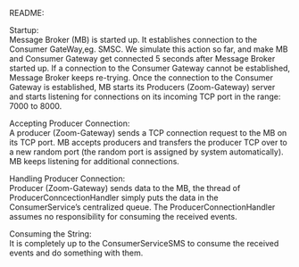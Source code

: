 ﻿README:

Startup:  
  Message Broker (MB) is started up. It establishes connection to the Consumer GateWay,eg. SMSC. We simulate this action so far, and make MB and Consumer Gateway get connected 5 seconds after Message Broker started up. If a connection to the Consumer Gateway cannot be established, Message Broker keeps re-trying. Once the connection to the Consumer Gateway is established, MB starts its Producers (Zoom-Gateway) server and starts listening for connections on its incoming TCP port in the range: 7000 to 8000. 

Accepting Producer Connection:  
  A producer (Zoom-Gateway) sends a TCP connection request to the MB on its TCP port. MB accepts producers and transfers the producer TCP over to a new random port (the random port is assigned by system automatically). MB keeps listening for additional connections.

Handling Producer Connection:  
  Producer (Zoom-Gateway) sends data to the MB, the thread of ProducerConncectionHandler simply puts the data in the ConsumerService’s centralized queue. The ProducerConnectionHandler assumes no responsibility for consuming the received events.

Consuming the String:  
  It is completely up to the ConsumerServiceSMS to consume the received events and do something with them.
      
